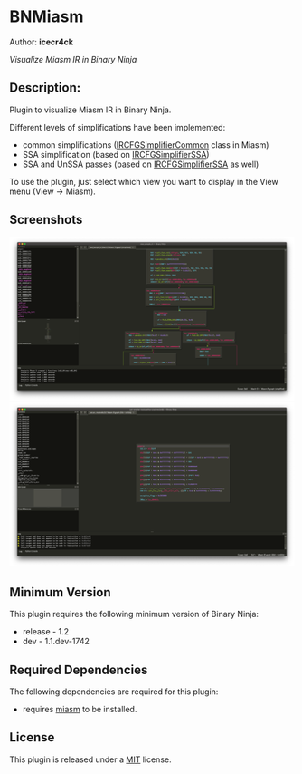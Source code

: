 # BNMiasm 

Author: **icecr4ck**

_Visualize Miasm IR in Binary Ninja_

## Description:

Plugin to visualize Miasm IR in Binary Ninja.

Different levels of simplifications have been implemented:
* common simplifications ([IRCFGSimplifierCommon](https://github.com/cea-sec/miasm/blob/master/miasm/analysis/simplifier.py#L76) class in Miasm)
* SSA simplification (based on [IRCFGSimplifierSSA](https://github.com/cea-sec/miasm/blob/master/miasm/analysis/simplifier.py#L123))
* SSA and UnSSA passes (based on [IRCFGSimplifierSSA](https://github.com/cea-sec/miasm/blob/master/miasm/analysis/simplifier.py#L123) as well)

To use the plugin, just select which view you want to display in the View menu (View -> Miasm).

## Screenshots

![](screenshots/macho_simp_ir.png)
![](screenshots/elf_ssa_unssa_ir.png)

## Minimum Version

This plugin requires the following minimum version of Binary Ninja:

 * release - 1.2
 * dev - 1.1.dev-1742

## Required Dependencies

The following dependencies are required for this plugin:

 * requires [miasm](https://github.com/cea-sec/miasm) to be installed.

## License

This plugin is released under a [MIT](LICENSE) license.


